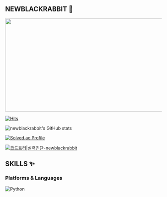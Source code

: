 ## NEWBLACKRABBIT 🍓
<a href="https://github.com/devxb/gitanimals">
<img
  src="https://render.gitanimals.org/farms/newblackrabbit"
  width="600"
  height="300"
/>
</a>

[![Hits](https://hits.seeyoufarm.com/api/count/incr/badge.svg?url=https%3A%2F%2Fgithub.com%2Fnewblackrabbit&count_bg=%23FCC4DC&title_bg=%23FF77B2&icon=&icon_color=%23F2EBEB&title=hits&edge_flat=false)](https://hits.seeyoufarm.com)

![newblackrabbit's GitHub stats](https://github-readme-stats.vercel.app/api?username=newblackrabbit&show_icons=true&theme=radical)

[![Solved.ac Profile](http://mazassumnida.wtf/api/v2/generate_badge?boj=cholyounhyeong)](https://solved.ac/cholyounhyeong/)

[![코드트리|실력진단-newblackrabbit](https://banner.codetree.ai/v1/banner/newblackrabbit)](https://www.codetree.ai/profiles/newblackrabbit)
## SKILLS ✨
### Platforms & Languages
![Python](https://img.shields.io/badge/Python-3776AB.svg?&style=for-the-badge&logo=Python&logoColor=white)


